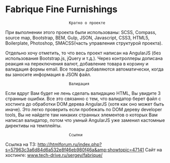 Fabrique Fine Furnishings
=========================

								Кратко о проекте

При выполнении этого проекта были использованы: SCSS, Compass, source map, Bootstrap, BEM, Gulp, JSON, Javascript, CSS3, HTML5, Boilerplate, Photoshop, SMACSS(часть управления структурой проекта).

Отдельно хочу отметить, то что весь проект написан на AngularJS (без использования Bootstrap.js, jQuery и т.д.). Через контроллеры дописана реакция на переключения валют, добавление товара в корзину и валидация формы email. Все товары добавляются автоматически, когда вы заносите информация в JSON файл.

								Валидация

Если вдруг Вам будет не лень сделать валидацию HTML, Вы увидите 3 странные ошибки. Все это связанно с тем, что валидатор берет файл с хостинга до обработки DOM дерева AngularJS (хотя как оно может быть иначе). Это легко проверить если пробежать по DOM дереву developer tools, Вы не найдете там никаких странных элементов о которых Вам написал валидатор, потом что умный AngularJS уже заменил кастомные директивы на темплейты.

								Ссылки

Ссылка на ТЗ: http://htmlforum.ru/index.php?s=57963c3a6d84d6a532e8f46eb980f46a&amp;showtopic=47141
Сайт на хостинге: www.tech-drive.ru/sergey/fabrique/
